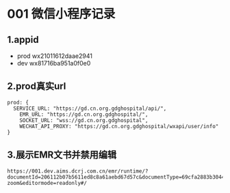 # 001 微信小程序记录
## 1.appid
- prod wx21011612daae2941
- dev  wx81716ba951a0f0e0
## 2.prod真实url
```
prod: {
  SERVICE_URL: "https://gd.cn.org.gdghospital/api/",
    EMR_URL: "https://gd.cn.org.gdghospital/",
    SOCKET_URL: "wss://gd.cn.org.gdghospital",
    WECHAT_API_PROXY: "https://gd.cn.org.gdghospital/wxapi/user/info"
}
```
## 3.展示EMR文书并禁用编辑
```
https://001.dev.aims.dcrj.com.cn/emr/runtime/?documentId=206112b07b5611ed8c8a61aebd67d57c&documentType=69cfa2883b30441686e68c39169dcb18&patientId=d25510207ab611ed9771b7b6a20abcf0&layout=mobile-zoom&editormode=readonly#/
```
